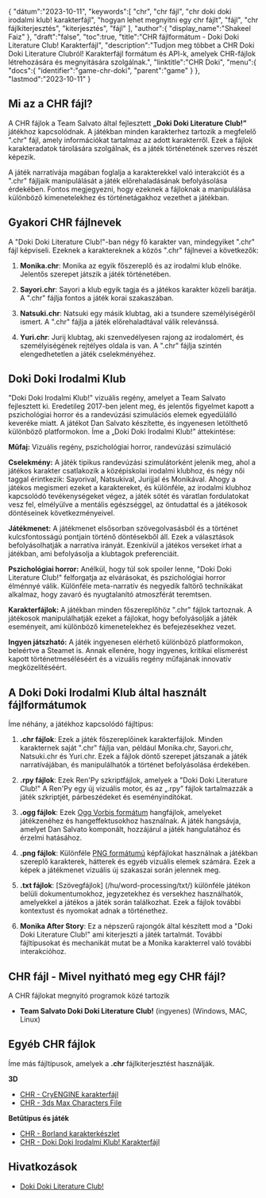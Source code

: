 {
"dátum":"2023-10-11",
   "keywords":[
"chr",
"chr fájl",
"chr doki doki irodalmi klub! karakterfájl",
"hogyan lehet megnyitni egy chr fájlt",
"fájl",
"chr fájlkiterjesztés",
"kiterjesztés",
"fájl"
],
   "author":{
"display_name":"Shakeel Faiz"
},
"draft":"false",
"toc":true,
"title":"CHR fájlformátum - Doki Doki Literature Club! Karakterfájl",
   "description":"Tudjon meg többet a CHR Doki Doki Literature Clubról! Karakterfájl formátum és API-k, amelyek CHR-fájlok létrehozására és megnyitására szolgálnak.",
"linktitle":"CHR Doki",
   "menu":{
      "docs":{
         "identifier":"game-chr-doki",
         "parent":"game"
}
},
"lastmod":"2023-10-11"
}

## Mi az a CHR fájl?

A CHR fájlok a Team Salvato által fejlesztett **„Doki Doki Literature Club!”** játékhoz kapcsolódnak. A játékban minden karakterhez tartozik a megfelelő ".chr" fájl, amely információkat tartalmaz az adott karakterről. Ezek a fájlok karakteradatok tárolására szolgálnak, és a játék történetének szerves részét képezik.

A játék narratívája magában foglalja a karakterekkel való interakciót és a ".chr" fájljaik manipulálását a játék előrehaladásának befolyásolása érdekében. Fontos megjegyezni, hogy ezeknek a fájloknak a manipulálása különböző kimenetelekhez és történetágakhoz vezethet a játékban.

## Gyakori CHR fájlnevek

A "Doki Doki Literature Club!"-ban négy fő karakter van, mindegyiket ".chr" fájl képviseli. Ezeknek a karaktereknek a közös ".chr" fájlnevei a következők:

1. **Monika.chr**: Monika az egyik főszereplő és az irodalmi klub elnöke. Jelentős szerepet játszik a játék történetében.
    








2. **Sayori.chr**: Sayori a klub egyik tagja és a játékos karakter közeli barátja. A ".chr" fájlja fontos a játék korai szakaszában.
    








3. **Natsuki.chr**: Natsuki egy másik klubtag, aki a tsundere személyiségéről ismert. A ".chr" fájlja a játék előrehaladtával válik relevánssá.
    








4. **Yuri.chr**: Jurij klubtag, aki szenvedélyesen rajong az irodalomért, és személyiségének rejtélyes oldala is van. A ".chr" fájlja szintén elengedhetetlen a játék cselekményéhez.

## Doki Doki Irodalmi Klub

"Doki Doki Irodalmi Klub!" vizuális regény, amelyet a Team Salvato fejlesztett ki. Eredetileg 2017-ben jelent meg, és jelentős figyelmet kapott a pszichológiai horror és a randevúzási szimulációs elemek egyedülálló keveréke miatt. A játékot Dan Salvato készítette, és ingyenesen letölthető különböző platformokon. Íme a „Doki Doki Irodalmi Klub!” áttekintése:

**Műfaj:** Vizuális regény, pszichológiai horror, randevúzási szimuláció

**Cselekmény:** A játék tipikus randevúzási szimulátorként jelenik meg, ahol a játékos karakter csatlakozik a középiskolai irodalmi klubhoz, és négy női taggal érintkezik: Sayorival, Natsukival, Jurijjal és Monikával. Ahogy a játékos megismeri ezeket a karaktereket, és különféle, az irodalmi klubhoz kapcsolódó tevékenységeket végez, a játék sötét és váratlan fordulatokat vesz fel, elmélyülve a mentális egészséggel, az öntudattal és a játékosok döntéseinek következményeivel.

**Játékmenet:** A játékmenet elsősorban szövegolvasásból és a történet kulcsfontosságú pontjain történő döntésekből áll. Ezek a választások befolyásolhatják a narratíva irányát. Ezenkívül a játékos verseket írhat a játékban, ami befolyásolja a klubtagok preferenciáit.

**Pszichológiai horror:** Anélkül, hogy túl sok spoiler lenne, "Doki Doki Literature Club!" felforgatja az elvárásokat, és pszichológiai horror élménnyé válik. Különféle meta-narratív és negyedik faltörő technikákat alkalmaz, hogy zavaró és nyugtalanító atmoszférát teremtsen.

**Karakterfájlok:** A játékban minden főszereplőhöz ".chr" fájlok tartoznak. A játékosok manipulálhatják ezeket a fájlokat, hogy befolyásolják a játék eseményeit, ami különböző kimenetelekhez és befejezésekhez vezet.

**Ingyen játszható:** A játék ingyenesen elérhető különböző platformokon, beleértve a Steamet is. Annak ellenére, hogy ingyenes, kritikai elismerést kapott történetmeséléséért és a vizuális regény műfajának innovatív megközelítéséért.

## A Doki Doki Irodalmi Klub által használt fájlformátumok

Íme néhány, a játékhoz kapcsolódó fájltípus:

1. **.chr fájlok**: Ezek a játék főszereplőinek karakterfájlok. Minden karakternek saját ".chr" fájlja van, például Monika.chr, Sayori.chr, Natsuki.chr és Yuri.chr. Ezek a fájlok döntő szerepet játszanak a játék narratívájában, és manipulálhatók a történet befolyásolása érdekében.
    








2. **.rpy fájlok**: Ezek Ren'Py szkriptfájlok, amelyek a "Doki Doki Literature Club!" A Ren'Py egy új vizuális motor, és az „.rpy” fájlok tartalmazzák a játék szkriptjét, párbeszédeket és eseményindítókat.
    








3. **.ogg fájlok**: Ezek [Ogg Vorbis formátum](/hu/audio/ogg/) hangfájlok, amelyeket játékzenéhez és hangeffektusokhoz használnak. A játék hangsávja, amelyet Dan Salvato komponált, hozzájárul a játék hangulatához és érzelmi hatásához.
    








4. **.png fájlok**: Különféle [PNG formátumú](/hu/image/png/) képfájlokat használnak a játékban szereplő karakterek, hátterek és egyéb vizuális elemek számára. Ezek a képek a játékmenet vizuális új szakaszai során jelennek meg.
    








5. **.txt fájlok**: [Szövegfájlok] (/hu/word-processing/txt/) különféle játékon belüli dokumentumokhoz, jegyzetekhez és versekhez használhatók, amelyekkel a játékos a játék során találkozhat. Ezek a fájlok további kontextust és nyomokat adnak a történethez.
    








6. **Monika After Story**: Ez a népszerű rajongók által készített mod a "Doki Doki Literature Club!" ami kiterjeszti a játék tartalmát. További fájltípusokat és mechanikát mutat be a Monika karakterrel való további interakcióhoz.

## CHR fájl - Mivel nyitható meg egy CHR fájl?

A CHR fájlokat megnyitó programok közé tartozik

- **Team Salvato Doki Doki Literature Club!** (ingyenes) (Windows, MAC, Linux)

## Egyéb CHR fájlok

Íme más fájltípusok, amelyek a **.chr** fájlkiterjesztést használják.

**3D**
- [CHR - CryENGINE karakterfájl](/hu/3d/chr-cryengine/)
- [CHR - 3ds Max Characters File](/hu/3d/chr-3ds/)

**Betűtípus és játék**
- [CHR - Borland karakterkészlet](/hu/font/chr/)
- [CHR - Doki Doki Irodalmi Klub! Karakterfájl](/hu/game/chr-doki/)

## Hivatkozások
* [Doki Doki Literature Club!](https://en.wikipedia.org/wiki/Doki_Doki_Literature_Club!)

